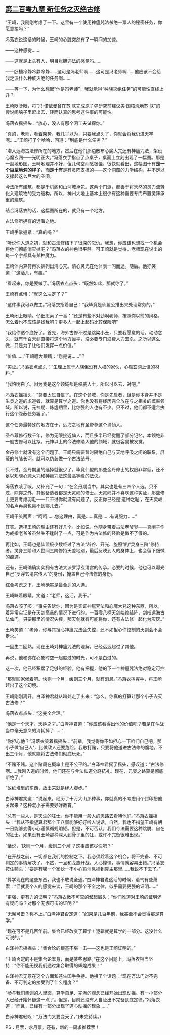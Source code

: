 ## [第二百零九章 新任务之灭绝古修](https://www.xxbiquge.com/11_11207/9061797.html)
<!--go-->

  “王崎，我刚刚考虑了一下。这里有一个使用神瘟咒法杀绝一票人的秘密任务，你愿意接吗？”

  冯落衣说这话的时候，王崎的心脏突然有了一瞬间的加速。

  ——这种感觉……

  ——这就是上头有人，明目张胆违法的感觉吗……

  ——卧槽冷静冷静冷静……这可是冯老师啊……这可是冯老师啊……他应该不会给我之派什么种族灭绝的任务啊……

  ——等一下，为什么想起“他是冯老师”，我就觉得“种族灭绝任务”的可能性直线上升？

  王崎眨眨眼，将“冯·诺依曼曾在苏·联完成原子弹研究前建议美·国核洗地苏·联”的传说闹脑子里赶出去，转而认真的思考这件事的可能性。

  冯落衣摇摇头：“放心，没人有那个闲工夫试探你。”

  “真的，老师，看着架势，我几乎以为，只要我点头了，你就会将我仍进天牢呢……”王崎打了个哈哈，问道：“到底是什么任务？”

  “潜入远海古法修所在的地方，然后在他们那边散布心魔大咒还有神瘟咒法，架设心魔玄网——光明正大。”冯落衣手指点了点桌子，桌面上立刻出现了一幅图。那是一副地形图。王崎地理并不好，但几何空间感极佳，很快就看出，这幅图十有**是一个巨型地洞的样子，而是十有**是有灵阵支撑的——这个洞窟的力学结构，并不足以支撑起这么巨大的空间。

  今法所有建筑，都是千机阁和山河城承包。这两个门派，都善于将天然的灵力流转化入建筑物的受力结构。所以，神州大地上基本上很少有这种需要专门布置灵阵承重的建筑。

  结合冯落衣的话，这幅图所在的，就只有一个地方。

  古法修所拥有的远海之地。

  王崎手掌握紧：“真的吗？”

  “听说你入道之初，就和古法修结下了很深的怨仇。我想，你应该也想找一个机会将他们彻底消灭掉吧？”冯落衣的神色很平静。可王崎就是觉得，老师现在说出的每一个字都具有某种魔力。

  王崎体内算符再次排列出清心咒。清心灵光在他体表一闪而逝。随后。他狞笑道：“这活儿，有趣。”

  “看起来，你是要做了。”冯落衣点点头：“既然如此，那就你了。”

  王崎有点懵：“就这么决定了？”

  “这件事我可以做主。”冯落衣指着自己：“我毕竟是仙盟公推出来处理常务的。”

  王崎闭上眼睛。仔细思索了一番：“还是有些不对劲啊老师，按照你以前的风格，怎么着也不应该是找我吧？更多人一起上起码比较保险吧”

  “我给你透个底好了。首先，海外古修不过是跳梁小丑，只要我愿意的话。动动念头，就有千百天剑直接将这个地方轰平，没必要专门浪费人力去杀。之所以这么做，只是为了让他们发挥一点价值。”

  “价值……”王崎瞪大眼睛：“您是说……”？

  “实证。”冯落衣点点头：“生理上属于人族但没有人权的家伙，心魔玄网上佳的材料。”

  “我怕明白了。因为我是这个领域都是权威人士，所以可以去，对吧。”

  冯落衣摇摇头：“莫要太过自信了。在这个领域，你是先启者，但是你本身并不是生灵之道的求道者，就算是算学之道。你也没有将经历完全放在与之相关的概率领域。所以说，元神期、炼虚期里，比你强的人也有不少。只不过，他们都不适合执行这个隐蔽任务罢了。”

  这个任务最特殊的地方在于，远海之地有圣帝尊这个谪仙人。

  圣帝尊修行数千年，修为无限接近仙人，而且多半已经觉醒了部分记忆，本领绝非一般古修可以比拟。元神以上的今法修踏入他的领域，就很容易被发觉。

  金丹修士就没有这个问题了。王崎只需要暂时隔绝自己与天地呼吸之间的联系，屏蔽的气脉长河。就可以伪装做一个古法结丹。

  只不过，金丹期里的选择就很少了。毕竟仙盟的那些金丹修士的权限非常低，还不足以知晓心魔大咒和神瘟咒法这最高等级的法诀。

  冯落衣咳了咳，又补充了一句：“在金丹期当中。其实也是有三四个人选。只不过，除你之外，其他备选者都是天灵岭的修士。天灵岭并不喜欢这种实证，那些修士更要考虑羽毛——只不过你就没有问题了。反正你已经是‘道种之耻’，在天灵岭的名声再臭也臭不到哪儿去。”

  王崎干笑两声：“呵呵……您这理由，真是……真是……有说服力……”

  其实。选择王崎的理由还有好几个。比如说，他随身带着古法老爷爷——真阐子作为戒指老爷爷虽然生不逢时了一点，可是作为古法修的经验是做不了假的。

  再比如，王崎也是仙盟极少数经过了古法“辟谷、开光、旋照”的“灵身三阶”修持者。灵身三阶和人世间三阶修持天差地别，最后反映到人的身体上，也会留下细微的痕迹。

  还有，王崎确确实实拥有古法大派罗浮玄清宫的传承。必要的时候，他也可以曝光自己“罗浮玄清宫传人”的身份，掩盖自己今法修的身份。

  综合考虑之下，王崎确实是最合适的人选。

  王崎眯着眼睛，笑道：“老师，这活，我干。”

  冯落衣咳了咳：“事先告诉你，因为是实证神瘟咒法和心魔大咒这种东西，所以，着异常实证是在天剑高悬的情况下进行的。一百零八柄天剑始终结阵，剑指远海古法仙门。只要那里的情况失控，那天剑就有可能将你，还有古法修一起化为灰灰。”

  王崎笑道：“老师，你与其担心神瘟咒法会失控，还不如担心你控制的天剑会不会走火。”

  一回生二回熟。现在王崎对神瘟咒法的理解，已经远远超过了其他。

  再说，他和弥在心象时空一起度过的时光，可不是白过的。

  这一次，他已经积累了足够的经验。他有把握，他的下一个神瘟咒法绝对稳定可控

  “那就回家候着吧。快则一个月，缓则三个月，就有消息。”冯落衣挥挥手，将王崎赶出了这个幻境。

  王崎刚刚离开，白泽神君就从暗处走了出来：“怎么，你真的打算让那个小子去灭古法修？”

  冯落衣点点头：“这完全合理。”

  “他是一个天才，天妒之才。”白泽神君道：“你应该看得出他的价值吧？若是在斗战当中毫无意义的消耗掉了……”

  “你担心他？”冯落衣笑着摇摇头：“前辈，我觉得你不如担心一下咱们自己吧。那小子做‘自己人’，比做敌人还要危险。我敢打赌，只要将他送进古法修的腹地，不出三个月，他就能将古法修们彻底玩死。”

  “不赌不赌。这个赌局在概率上是不公平的。”白泽神君摇了摇头，感叹道：“古法修啊……我刚入道的时候，他们还在与今法仙道分庭抗礼。现在，元婴之路算是彻底断绝了。”

  “故纸堆里的东西，放出来就是绊人脚步。”

  白泽神君笑道：“说起来，经历了十万大山那种事，你就真的不考虑用个封印把他关起来？这种混小子需要好好教育。”

  “总有一些人，是天生的狂士。你不能用一般人的思路去看待他们。”冯落衣摇摇头：“我从不指望算君那个王八蛋能够好好听人说话，自然，我也不指望王崎有朝一日能够变得小心谨慎循规蹈矩。但是，不可否认，我们今法需要这种跳脱、自在的狂士。如果没有王崎那种深入到骨子里的狂，或许不完备很难出现。”

  “话说，‘快则一个月，缓则三个月’？这事应该尽快吧？”

  “在开战之前，一切都在我们的控制之下。我必须趁着这个机会，将不完备、不可判定的事情解决了。不然，一旦和龙族开战，人心惶惶，事情就容易出错。”冯落衣按住额头：“要是有哪一个家伙一不小心将消息捅到算主那里……我说不下去了。”

  “算学现在的这些东西，我也不敢说全通。”白泽神君说这话的时候，语气有些萧索：“但就我个人的感觉来谈，王崎的那个不全之律，似乎需要更强的证明……”

  “更强、更有力的证明？”冯落衣微不可查的皱起眉头：“你们难道对王崎的证明还有疑问吗？对那个无懈可击的证明？”

  “无懈可击？称不上。”白泽神君否定道：“如果是几百年前，我甚至不会觉得那是算学。”

  “现在可不是几百年前。集合已经改变了算学！逻辑就是算学的一部分。这没什么可说的。”

  白泽神君摇摇头：“集合论的根基不堪一击——这也是王崎证明的。”

  “王崎否定的不是集合论本身，而是某些思路。”在这个问题上，冯落衣相当坚持：“你不能无视我们通过集合取得的辉煌成果！”

  白泽神君无意在这个方面和苍生国手争持。他换了个话题：“现在万法门对不完备、不可判定的接受到了什么程度？”

  “参与我们集训的人里面，算学自足、完满的观念已经开始出现动摇。有一小部分人已经开始怀疑这一点了。但是，目前还没有人自证出不完备到底定律。”冯落衣道：“而且，已经有一部分出现了道心动摇的现象……”

  白泽神君轻叹：“万法门又要变天了。”(未完待续。)

  PS：月票，求月票。还有，新的一周求推荐票！<!--over-->
